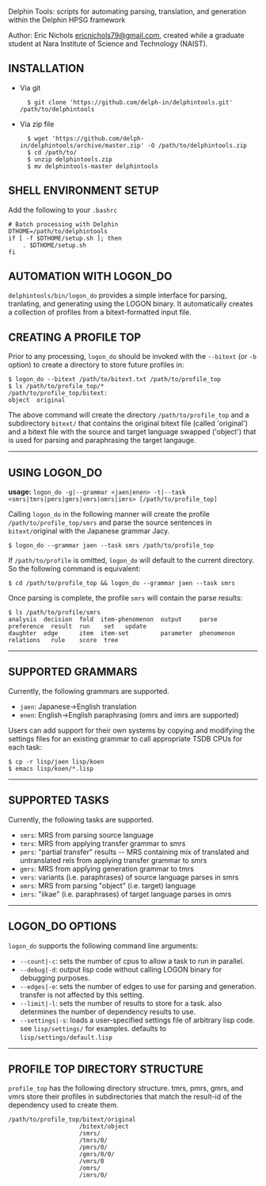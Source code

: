 Delphin Tools: scripts for automating parsing, translation, and generation within the Delphin HPSG framework

Author: Eric Nichols <ericnichols79@gmail.com>, created while a graduate student at Nara Institute of Science and Technology (NAIST).


INSTALLATION
------------

* Via git

        $ git clone 'https://github.com/delph-in/delphintools.git' /path/to/delphintools

* Via zip file

        $ wget 'https://github.com/delph-in/delphintools/archive/master.zip' -O /path/to/delphintools.zip
        $ cd /path/to/
        $ unzip delphintools.zip
        $ mv delphintools-master delphintools


SHELL ENVIRONMENT SETUP
-----------------------

Add the following to your `.bashrc`

    # Batch processing with Delphin
    DTHOME=/path/to/delphintools
    if [ -f $DTHOME/setup.sh ]; then
        . $DTHOME/setup.sh
    fi


AUTOMATION WITH LOGON_DO
------------------------

`delphintools/bin/logon_do` provides a simple interface for parsing, tranlating, and generating using the LOGON binary. It automatically creates a collection of profiles from a bitext-formatted input file.


CREATING A PROFILE TOP
----------------------

Prior to any processing, `logon_do` should be invoked with the `--bitext` (or `-b` option) to create a directory to store future profiles in:

    $ logon_do --bitext /path/to/bitext.txt /path/to/profile_top
    $ ls /path/to/profile_top/*
    /path/to/profile_top/bitext:
    object  original

The above command will create the directory `/path/to/profile_top` and a subdirectory `bitext/` that contains the original bitext file (called 'original') and a bitext file with the source and target language swapped ('object') that is used for parsing and paraphrasing the target langauge.

--------------
USING LOGON_DO
--------------

**usage:** `logon_do -g|--grammar <jaen|enen> -t|--task <smrs|tmrs|pmrs|gmrs|vmrs|omrs|imrs> [/path/to/profile_top]`

Calling `logon_do` in the following manner will create the profile `/path/to/profile_top/smrs` and parse the source sentences in `bitext/`original with the Japanese grammar Jacy.

    $ logon_do --grammar jaen --task smrs /path/to/profile_top

If `/path/to/profile` is omitted, `logon_do` will default to the current directory. So the following command is equivalent:

    $ cd /path/to/profile_top && logon_do --grammar jaen --task smrs

Once parsing is complete, the profile `smrs` will contain the parse results:

    $ ls /path/to/profile/smrs
    analysis  decision  fold  item-phenomenon  output     parse       preference  result  run    set   update
    daughter  edge      item  item-set         parameter  phenomenon  relations   rule    score  tree

------------------
SUPPORTED GRAMMARS
------------------

Currently, the following grammars are supported.

* `jaen`: Japanese->English translation
* `enen`: English->English paraphrasing (omrs and imrs are supported)

Users can add support for their own systems by copying and modifying the settings files for an existing grammar to call appropriate TSDB CPUs for each task:

    $ cp -r lisp/jaen lisp/koen
    $ emacs lisp/koen/*.lisp

---------------
SUPPORTED TASKS
---------------

Currently, the following tasks are supported.

* `smrs`: MRS from parsing source language
* `tmrs`: MRS from applying transfer grammar to smrs
* `pmrs`: "partial transfer" results -- MRS containing mix of translated and untranslated rels from applying transfer grammar to smrs
* `gmrs`: MRS from applying generation grammar to tmrs
* `vmrs`: variants (i.e. paraphrases) of source language parses in smrs
* `omrs`: MRS from parsing "object" (i.e. target) language
* `imrs`: "iikae" (i.e. paraphrases) of target language parses in omrs

----------------
LOGON_DO OPTIONS
----------------

`logon_do` supports the following command line arguments:

* `--count|-c`: sets the number of cpus to allow a task to run in parallel.
* `--debug|-d`: output lisp code without calling LOGON binary for debugging purposes.
* `--edges|-e`: sets the number of edges to use for parsing and generation. transfer is not affected by this setting.
* `--limit|-l`: sets the number of results to store for a task. also determines the number of dependency results to use.
* `--settings|-s`: loads a user-specified settings file of arbitrary lisp code. see `lisp/settings/` for examples. defaults to `lisp/settings/default.lisp`


-------------------------------
PROFILE TOP DIRECTORY STRUCTURE
-------------------------------

`profile_top` has the following directory structure. tmrs, pmrs, gmrs, and vmrs store their profiles in subdirectories that match the result-id of the dependency used to create them.

    /path/to/profile_top/bitext/original
                        /bitext/object
                        /smrs/
                        /tmrs/0/
                        /pmrs/0/
                        /gmrs/0/0/
                        /vmrs/0
                        /omrs/
                        /imrs/0/
